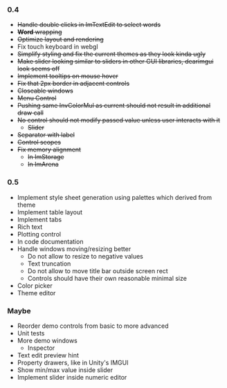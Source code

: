 ### 0.4
- ~~Handle double clicks in ImTextEdit to select words~~
- ~~__Word__ wrapping~~
- ~~Optimize layout and rendering~~
- Fix touch keyboard in webgl
- ~~Simplify styling and fix the current themes as they look kinda ugly~~
- ~~Make slider looking similar to sliders in other GUI libraries, dearimgui look seems off~~
- ~~Implement tooltips on mouse hover~~
- ~~Fix that 2px border in adjacent controls~~
- ~~Closeable windows~~
- ~~Menu Control~~
- ~~Pushing same InvColorMul as current should not result in additional draw call~~ 
- ~~No control should not modify passed value unless user interacts with it~~
  - ~~Slider~~
- ~~Separator with label~~
- ~~Control scopes~~
- ~~Fix memory alignment~~
  - ~~In ImStorage~~
  - ~~In ImArena~~

### 0.5
- Implement style sheet generation using palettes which derived from theme
- Implement table layout
- Implement tabs
- Rich text
- Plotting control
- In code documentation
- Handle windows moving/resizing better
  - Do not allow to resize to negative values
  - Text truncation
  - Do not allow to move title bar outside screen rect
  - Controls should have their own reasonable minimal size
- Color picker
- Theme editor

### Maybe
- Reorder demo controls from basic to more advanced
- Unit tests
- More demo windows
  - Inspector
- Text edit preview hint
- Property drawers, like in Unity's IMGUI
- Show min/max value inside slider
- Implement slider inside numeric editor